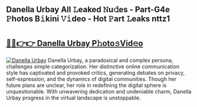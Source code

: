 ## Danella Urbay All 𝙻eaked 𝙽u𝚍es - Part-G4e 𝙿hotos B𝚒kini 𝚅𝚒deo - Hot 𝙿art 𝙻eaks nttz1

# <h2><a href="http://ld74r7c.urlbe.top/?page=Danella+Urbay">🔗🔗👉👉 Danella Urbay P𝚑oto𝚜Vid𝚎o</a></h2>

[![Danella Urbay](https://i.imgur.com/eBuTRDB.gif)](http://ld74r7c.urlbe.top/?page=Danella+Urbay)
Danella Urbay, a paradoxical and complex persona, challenges simple categorization. Her distinctive online communication style has captivated and provoked critics, generating debates on privacy, self-expression, and the dynamics of digital communities. Though her future plans are unclear, her role in redefining the digital sphere is unquestionable. With unwavering dedication and undeniable charm, Danella Urbay progress in the virtual landscape is unstoppable.
